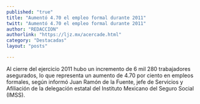 ```yaml
---
published: "true"
title: "Aumentó 4.70 el empleo formal durante 2011"
twitt: "Aumentó 4.70 el empleo formal durante 2011"
author: "REDACCION"
authorlink: "https://ljz.mx/acercade.html"
category: "Destacadas"
layout: "posts"

---
```



  Al cierre del ejercicio 2011 hubo un incremento de 6 mil 280 trabajadores asegurados, lo que representa un aumento de 4.70 por ciento en empleos formales, según informó Juan Ramón de la Fuente, jefe de Servicios y Afiliación de la delegación estatal del Instituto Mexicano del Seguro Social (IMSS).

